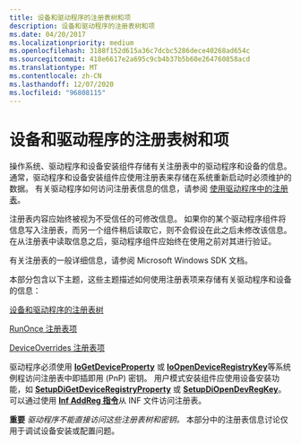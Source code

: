 ```yaml
---
title: 设备和驱动程序的注册表树和项
description: 设备和驱动程序的注册表树和项
ms.date: 04/20/2017
ms.localizationpriority: medium
ms.openlocfilehash: 3188f152d615a36c7dcbc5286dece40268ad654c
ms.sourcegitcommit: 418e6617e2a695c9cb4b37b5b60e264760858acd
ms.translationtype: MT
ms.contentlocale: zh-CN
ms.lasthandoff: 12/07/2020
ms.locfileid: "96808115"
---
```

# <a name="registry-trees-and-keys-for-devices-and-drivers"></a>设备和驱动程序的注册表树和项


操作系统、驱动程序和设备安装组件存储有关注册表中的驱动程序和设备的信息。 通常，驱动程序和设备安装组件应使用注册表来存储在系统重新启动时必须维护的数据。 有关驱动程序如何访问注册表信息的信息，请参阅 [使用驱动程序中的注册表](../kernel/registry-key-object-routines.md)。

注册表内容应始终被视为不受信任的可修改信息。 如果你的某个驱动程序组件将信息写入注册表，而另一个组件稍后读取它，则不会假设在此之后未修改该信息。 在从注册表中读取信息之后，驱动程序组件应始终在使用之前对其进行验证。

有关注册表的一般详细信息，请参阅 Microsoft Windows SDK 文档。

本部分包含以下主题，这些主题描述如何使用注册表项来存储有关驱动程序和设备的信息：

[设备和驱动程序的注册表树](overview-of-registry-trees-and-keys.md)

[RunOnce 注册表项](runonce-registry-key.md)

[DeviceOverrides 注册表项](deviceoverrides-registry-key.md)

驱动程序必须使用 [**IoGetDeviceProperty**](/windows-hardware/drivers/ddi/wdm/nf-wdm-iogetdeviceproperty) 或 [**IoOpenDeviceRegistryKey**](/windows-hardware/drivers/ddi/wdm/nf-wdm-ioopendeviceregistrykey)等系统例程访问注册表中即插即用 (PnP) 密钥。 用户模式安装组件应使用设备安装功能，如 [**SetupDiGetDeviceRegistryProperty**](/windows/win32/api/setupapi/nf-setupapi-setupdigetdeviceregistrypropertya) 或 [**SetupDiOpenDevRegKey**](/windows/win32/api/setupapi/nf-setupapi-setupdiopendevregkey)。 可以通过使用 [**Inf AddReg 指令**](inf-addreg-directive.md)从 INF 文件访问注册表。

**重要**  *驱动程序不能直接访问这些注册表树和密钥。* 本部分中的注册表信息讨论仅用于调试设备安装或配置问题。

 


